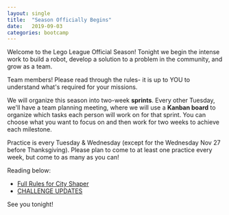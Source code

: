 ```yaml
---
layout: single
title:  "Season Officially Begins"
date:   2019-09-03
categories: bootcamp
---
```


Welcome to the Lego League Official Season! Tonight we begin the intense work to build a robot,
develop a solution to a problem in the community, and grow as a team.

Team members! Please read through the rules- it is up to YOU to understand what's required for your missions.

We will organize this season into two-week **sprints**. Every other Tuesday, we'll have a team planning meeting,
where we will use a **Kanban board** to organize which tasks each person will work on for that sprint. You can
choose what you want to focus on and then work for two weeks to achieve each milestone.

Practice is every Tuesday & Wednesday (except for the Wednesday Nov 27 before Thanksgiving). Please plan to come to
at least one practice every week, but come to as many as you can!

Reading below:

* [Full Rules for City Shaper](https://drive.google.com/file/d/1t729_e9u4QJEiYSEm0ahl-zZfd1cRh6X/view)
* [CHALLENGE UPDATES](https://firstinspiresst01.blob.core.windows.net/fll/2020/city-shaper-challenge-updates.pdf)

See you tonight!
